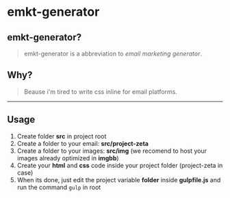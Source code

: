# emkt-generator

## emkt-generator?

> emkt-generator is a abbreviation to *email marketing generator*.

## Why?

> Beause i'm tired to write css inline for email platforms.

----
## Usage
1. Create folder **src** in project root
2. Create a folder to your email: **src/project-zeta**
3. Create a folder to your images: **src/img** (we recomend to host your images already optimized in **imgbb**)
4. Create your **html** and **css** code inside your project folder (project-zeta in case)
5. When its done, just edit the project variable **folder** inside **gulpfile.js** and run the command `gulp` in root
